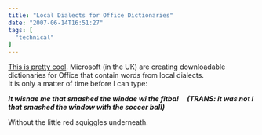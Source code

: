 ```yaml
---
title: "Local Dialects for Office Dictionaries"
date: "2007-06-14T16:51:27"
tags: [
  "technical"
]
---
```

[This is pretty cool](http://www.microsoft.com/uk/dialect/default.mspx). Microsoft (in the UK) are creating downloadable dictionaries for Office that contain words from local dialects.  
It is only a matter of time before I can type:

***It wisnae me that smashed the windae wi the fitba!     (TRANS: it was not I that smashed the window with the soccer ball)***

Without the little red squiggles underneath.